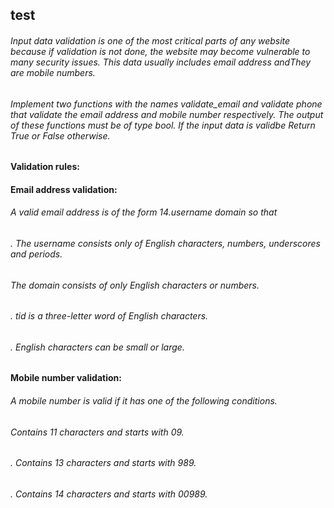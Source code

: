 ## test

###### Input data validation is one of the most critical parts of any website because if validation is not done, the website may become vulnerable to many security issues. This data usually includes email address andThey are mobile numbers.

###### Implement two functions with the names validate_email and validate phone that validate the email address and mobile number respectively. The output of these functions must be of type bool. If the input data is validbe Return True or False otherwise.

#### Validation rules:

#### Email address validation:

###### A valid email address is of the form 14.username domain so that

###### . The username consists only of English characters, numbers, underscores and periods.

###### The domain consists of only English characters or numbers.

###### . tid is a three-letter word of English characters.

###### . English characters can be small or large.

#### Mobile number validation:

###### A mobile number is valid if it has one of the following conditions.

###### Contains 11 characters and starts with 09.

###### . Contains 13 characters and starts with 989.

###### . Contains 14 characters and starts with 00989.